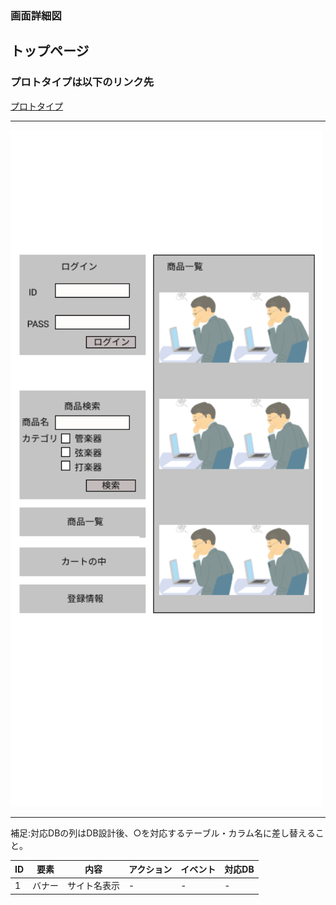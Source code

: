 ### 画面詳細図
## トップページ
### プロトタイプは以下のリンク先
[プロトタイプ](https://www.figma.com/file/f6OlDEPWUkkiuds7MFC7UA/Untitled?node-id=1%3A2)
*****
<img src="../img/toppage.png" width = "500">

*****
補足:対応DBの列はDB設計後、○を対応するテーブル・カラム名に差し替えること。

| ID | 要素 | 内容 | アクション | イベント | 対応DB |
|----|-----|------|-----------|----------|-------|
|1|バナー|サイト名表示|-|-|-|
